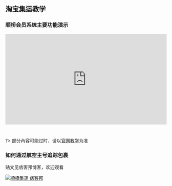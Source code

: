 ## 淘宝集运教学

### 顺桥会员系统主要功能演示
<div style="max-width:640px; margin:0 auto 10px;" >
<div 
style="position: relative; 
width:100%;
padding-bottom:56.25%; 
height:0;">
<!-- <iframe style="position: absolute;top: 0;left: 0;width: 100%;height: 100%;"  src="https://youtu.be/54gOLK9Al1A" frameborder="0" allowfullscreen></iframe>
<iframe width="560" height="315" src="https://www.youtube.com/embed/waujsHpTUII" frameborder="0" allow="accelerometer; autoplay; encrypted-media; gyroscope; picture-in-picture" allowfullscreen></iframe> -->

<iframe style="position: absolute;top: 0;left: 0;width: 100%;height: 100%;" src="https://www.youtube.com/embed/54gOLK9Al1A" frameborder="0" allow="accelerometer; autoplay; encrypted-media; gyroscope; picture-in-picture" allowfullscreen></iframe>

</div>
</div>
<br />

?> 部分內容可能过时，请以[官网教学](http://www.soarsq.com/guide.html)为准


### 如何通过航空主号追踪包裹
贴文见痞客邦博客，欢迎观看

[![順橋集運 痞客邦](https://pic.pimg.tw/colinnie/1553046340-4270830117_n.png "通過空運主單號跟蹤集運包裹")](http://colinnie.pixnet.net/blog/post/280207552)

